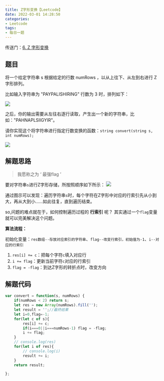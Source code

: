 ```yaml
---
title: Z字形变换【Leetcode】
date: 2022-03-01 14:28:50
categories:
- Leetcode
tags:
- 每日一题
---
```

传送门：[6. Z 字形变换](https://leetcode-cn.com/problems/zigzag-conversion/)

## 题目
将一个给定字符串 s 根据给定的行数 numRows ，以从上往下、从左到右进行 Z 字形排列。

比如输入字符串为 "PAYPALISHIRING" 行数为 3 时，排列如下：

![](https://cdn.jsdelivr.net/gh/qw-null/BlogImages/20220301143027.png)

之后，你的输出需要从左往右逐行读取，产生出一个新的字符串，比如："PAHNAPLSIIGYIR"。

请你实现这个将字符串进行指定行数变换的函数：```string convert(string s, int numRows);```

![](https://cdn.jsdelivr.net/gh/qw-null/BlogImages/20220301143141.png)

## 解题思路
> 我愿称之为 ‘ 最强flag ’ 

要对字符串```s```进行Z字形存储，所按照顺序如下所示：
![](https://cdn.jsdelivr.net/gh/qw-null/BlogImages/20220301145304.png)

通过图示可以发现：遍历字符串```s```时，每个字符在Z字形中对应的行索引先从小到大，再从大到小……如此往复，直到遍历结束。

so,问题的难点就在于，如何控制遍历过程的 <b>行索引</b> 呢？
其实通过一个```flag```变量就可以完美解决这个问题。

<b>算法流程：</b>

初始化变量：```res数组--存放对应索引的字符串```、```flag--改变行索引，初始值为-1```、```i--对应的行索引```

1. ```res[i] += c```：把每个字符```c```填入对应行
2. ```i += flag```：更新当前字符```c```对应的行索引
3. ```flag = -flag```：到达Z字形的转折点时，改变方向

## 解题代码
```javascript
var convert = function(s, numRows) {
    if(numRows < 2) return s;
    let res = new Array(numRows).fill('');
    let result = '';//最终结果
    let i=0,flag=-1;
    for(let c of s){
        res[i] += c;
        if(i===0||i===numRows-1) flag = -flag;
        i += flag;
    }
    // console.log(res)
    for(let i of res){
        // console.log(i)
        result += i;
    }
    return result;

};
```